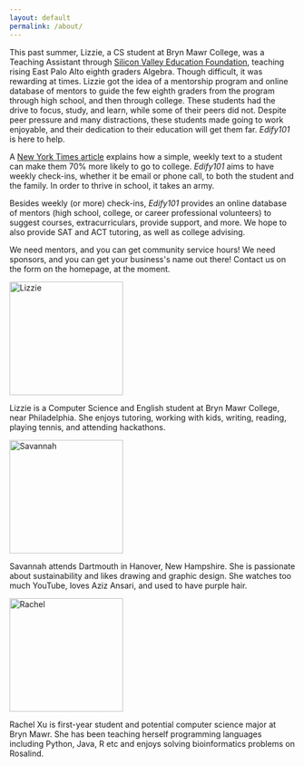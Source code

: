 ```yaml
---
layout: default
permalink: /about/
---
```

<html>
<head>
<link rel="stylesheet" type="text/css" href="main.css">
<style>
table {
		border-collapse: collapse;
		border: 1px solid #124412;
		width: 600px;
	}
	th {
		border: 1px solid #124412;
		background-color: #334f33;
		color: #fff;
		padding: 0.4em;
		text-align: left;
	}
	td {
		padding: 0.4em;
	}
	tr.odd td {
		background-color: #86B486;
.bios {
<!--display: inline-block;-->
    <!--margin: 0 40px 0 0;-->
    margin: 0 auto;
    width: 40%;
    border:3px solid #8AC007;
    padding: 10px;
    text-align: justify;
    display: block;
    }
</style>
</head>
<body>
<p>
This past summer, Lizzie, a CS student at Bryn Mawr College, was a Teaching Assistant through <a href = "http://svefoundation.org">Silicon Valley Education Foundation</a>,
teaching rising East Palo Alto eighth graders Algebra. Though difficult, it was rewarding at times. Lizzie got the idea of a mentorship program and
online database of mentors to guide the few eighth graders from the program through high school, and then through college. These students had 
the drive to focus, study, and learn, while some of their peers did not. Despite peer pressure and many distractions, these students made going to work enjoyable,
and their dedication to their education will get them far. <i>Edify101</i> is here to help.
</p>
<p>
A <a href = "http://www.nytimes.com/2015/01/18/upshot/helping-the-poor-in-higher-education-the-power-of-a-simple-nudge.html?emc=edit_tnt_20150117&nlid=50763249&tntemail0=y&_r=0&abt=0002&abg=0">New York Times article</a>
explains how a simple, weekly text to a student can make them 70% more likely to go to college. <i>Edify101</i> aims to have weekly check-ins, whether it be email or phone call, to both the student
and the family. In order to thrive in school, it takes an army. 
</p>
<p>
Besides weekly (or more) check-ins, <i>Edify101</i> provides an online database of mentors (high school, college, or career professional volunteers) to suggest
courses, extracurriculars, provide support, and more. We hope to also provide SAT and ACT tutoring, as well as college advising. 
</p>
<p>
We need mentors, and you can get community service hours! We need sponsors, and you can get your business's name out there! Contact us on the form on the homepage, at the moment.
</p>
<div class = "bios">
<div class = "bio">
<img src="https://media.licdn.com/mpr/mpr/shrinknp_400_400/p/7/005/018/1c0/19fb00a.jpg" alt = "Lizzie" class="img-circle" width="200" height="200" box-shadow= "7px 7px 8px #000000">
<p> Lizzie is a Computer Science and English student at Bryn Mawr College, near Philadelphia. She enjoys tutoring, working with kids, writing, reading, playing tennis, and attending hackathons. 
</p>
</div>
<div class = "bio">
<img src = "https://pbs.twimg.com/profile_images/465642420932075520/dDI0LkTn.jpeg" alt = "Savannah" class="img-circle" width="200" height="200"  box-shadow= "7px 7px 8px #000000">
<p>Savannah attends Dartmouth in Hanover, New Hampshire. She is passionate about sustainability and likes drawing and graphic design. She watches too much YouTube, loves Aziz Ansari, and used to have purple hair.
</p>
</div>
<div class = "bio">
<img src = "https://camo.githubusercontent.com/5d02b242b78db14464ba1bfc7b39b0167d3e3bf0/687474703a2f2f7265732e636c6f7564696e6172792e636f6d2f6872736379777634702f696d6167652f75706c6f61642f635f6c696d69742c665f6175746f2c685f3534302c715f38302c775f3732302f76312f3234353534302f687474705f73335f616d617a6f6e6177735f636f6d5f666561746865722d66696c65732d6176696172792d70726f642d75732d656173742d315f6635646138656135655f323031352d30312d31325f62656238336266336132363034363664613666643132386161303834643839325f79747a6f626a2e706e67" alt = "Rachel" class = "img-circle" width = "200" height = "200" box-shadow = "7px 7px 8px #000000">
<!--"http://res.cloudinary.com/hrscywv4p/image/upload/c_limit,f_auto,h_540,q_80,w_720/v1/245540/http_s3_amazonaws_com_feather-files-aviary-prod-us-east-1_f5da8ea5e_2015-01-12_beb83bf3a260466da6fd128aa084d892_ytzobj.png"-->
<p>
Rachel Xu is first-year student and potential computer science major at Bryn Mawr. She has been teaching herself programming languages including Python, Java, R etc and enjoys solving bioinformatics problems on Rosalind.
</p>
</div>
</body>
</html>
